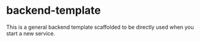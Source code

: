 # backend-template
This is a general backend template scaffolded to be directly used when you start a new service. 
